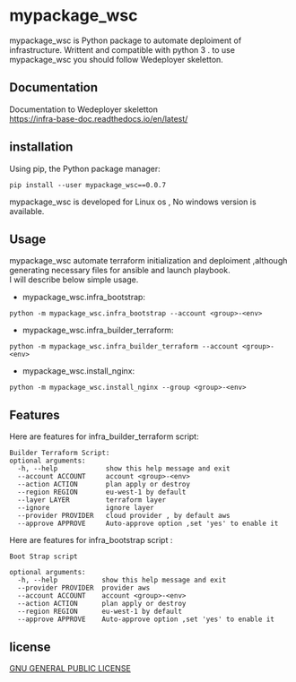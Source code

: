 # mypackage_wsc

mypackage_wsc is Python package to automate deploiment of infrastructure. Writtent and compatible with python 3 .
to use mypackage_wsc you should follow Wedeployer skeletton.

## Documentation

 Documentation to Wedeployer skeletton
 <br>
<https://infra-base-doc.readthedocs.io/en/latest/>
</br>

## installation

Using pip, the Python package manager:

```
pip install --user mypackage_wsc==0.0.7
```

mypackage_wsc is developed for Linux os , No windows version is available.

## Usage

mypackage_wsc automate terraform initialization and deploiment ,although generating necessary files for ansible and launch playbook.<br>
I will describe below simple usage.

- mypackage_wsc.infra_bootstrap:

```
python -m mypackage_wsc.infra_bootstrap --account <group>-<env>
```

- mypackage_wsc.infra_builder_terraform:

```
python -m mypackage_wsc.infra_builder_terraform --account <group>-<env>
```

- mypackage_wsc.install_nginx:

```
python -m mypackage_wsc.install_nginx --group <group>-<env>
```

## Features

Here are features for infra_builder_terraform script:

```
Builder Terraform Script:
optional arguments:
  -h, --help            show this help message and exit
  --account ACCOUNT     account <group>-<env>
  --action ACTION       plan apply or destroy
  --region REGION       eu-west-1 by default
  --layer LAYER         terraform layer
  --ignore              ignore layer
  --provider PROVIDER   cloud provider , by default aws
  --approve APPROVE     Auto-approve option ,set 'yes' to enable it
```

Here are features for infra_bootstrap script :

```
Boot Strap script

optional arguments:
  -h, --help           show this help message and exit
  --provider PROVIDER  provider aws
  --account ACCOUNT    account <group>-<env>
  --action ACTION      plan apply or destroy
  --region REGION      eu-west-1 by default
  --approve APPROVE    Auto-approve option ,set 'yes' to enable it
```

## license

[GNU GENERAL PUBLIC LICENSE](https://github.com/mehdi-wsc/mypackage/blob/master/LICENSE)
